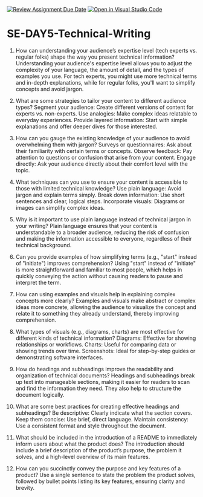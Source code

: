 [![Review Assignment Due Date](https://classroom.github.com/assets/deadline-readme-button-22041afd0340ce965d47ae6ef1cefeee28c7c493a6346c4f15d667ab976d596c.svg)](https://classroom.github.com/a/zsAR-pyY)
[![Open in Visual Studio Code](https://classroom.github.com/assets/open-in-vscode-2e0aaae1b6195c2367325f4f02e2d04e9abb55f0b24a779b69b11b9e10269abc.svg)](https://classroom.github.com/online_ide?assignment_repo_id=15681303&assignment_repo_type=AssignmentRepo)
# SE-DAY5-Technical-Writing
1. How can understanding your audience’s expertise level (tech experts vs. regular folks) shape the way you present technical information?
Understanding your audience's expertise level allows you to adjust the complexity of your language, the amount of detail, and the types of examples you use. For tech experts, you might use more technical terms and in-depth explanations, while for regular folks, you'll want to simplify concepts and avoid jargon.

2. What are some strategies to tailor your content to different audience types?
Segment your audience: Create different versions of content for experts vs. non-experts.
Use analogies: Make complex ideas relatable to everyday experiences.
Provide layered information: Start with simple explanations and offer deeper dives for those interested.
3. How can you gauge the existing knowledge of your audience to avoid overwhelming them with jargon?
Surveys or questionnaires: Ask about their familiarity with certain terms or concepts.
Observe feedback: Pay attention to questions or confusion that arise from your content.
Engage directly: Ask your audience directly about their comfort level with the topic.
4. What techniques can you use to ensure your content is accessible to those with limited technical knowledge?
Use plain language: Avoid jargon and explain terms simply.
Break down information: Use short sentences and clear, logical steps.
Incorporate visuals: Diagrams or images can simplify complex ideas.
5. Why is it important to use plain language instead of technical jargon in your writing?
Plain language ensures that your content is understandable to a broader audience, reducing the risk of confusion and making the information accessible to everyone, regardless of their technical background.

6. Can you provide examples of how simplifying terms (e.g., "start" instead of "initiate") improves comprehension?
Using "start" instead of "initiate" is more straightforward and familiar to most people, which helps in quickly conveying the action without causing readers to pause and interpret the term.

7. How can using examples and visuals help in explaining complex concepts more clearly?
Examples and visuals make abstract or complex ideas more concrete, allowing the audience to visualize the concept and relate it to something they already understand, thereby improving comprehension.

8. What types of visuals (e.g., diagrams, charts) are most effective for different kinds of technical information?
Diagrams: Effective for showing relationships or workflows.
Charts: Useful for comparing data or showing trends over time.
Screenshots: Ideal for step-by-step guides or demonstrating software interfaces.
9. How do headings and subheadings improve the readability and organization of technical documents?
Headings and subheadings break up text into manageable sections, making it easier for readers to scan and find the information they need. They also help to structure the document logically.

10. What are some best practices for creating effective headings and subheadings?
Be descriptive: Clearly indicate what the section covers.
Keep them concise: Use brief, direct language.
Maintain consistency: Use a consistent format and style throughout the document.
11. What should be included in the introduction of a README to immediately inform users about what the product does?
The introduction should include a brief description of the product’s purpose, the problem it solves, and a high-level overview of its main features.

12. How can you succinctly convey the purpose and key features of a product?
Use a single sentence to state the problem the product solves, followed by bullet points listing its key features, ensuring clarity and brevity.
